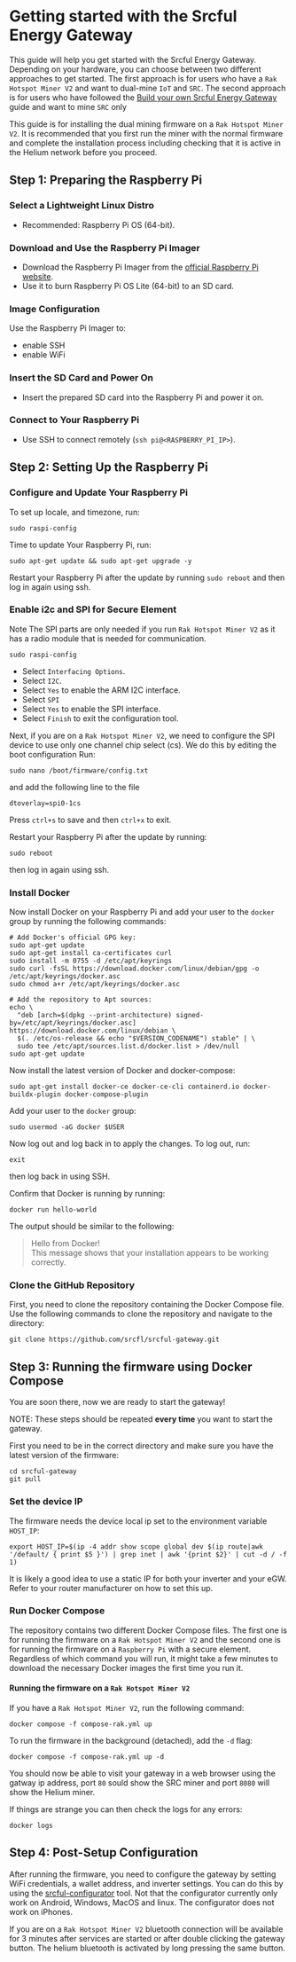 # Getting started with the Srcful Energy Gateway

This guide will help you get started with the Srcful Energy Gateway. Depending on your hardware, you can choose between two different approaches to get started. The first approach is for users who have a `Rak Hotspot Miner V2` and want to dual-mine `IoT` and `SRC`. The second approach is for users who have followed the [Build your own Srcful Energy Gateway](diy.md) guide and want to mine `SRC` only

This guide is for installing the dual mining firmware on a `Rak Hotspot Miner V2`. It is recommended that you first run the miner with the normal firmware and complete the installation process including checking that it is active in the Helium network before you proceed.

## Step 1: Preparing the Raspberry Pi

### Select a Lightweight Linux Distro

- Recommended: Raspberry Pi OS (64-bit).

### Download and Use the Raspberry Pi Imager

- Download the Raspberry Pi Imager from the [official Raspberry Pi website](https://www.raspberrypi.org/software/).
- Use it to burn Raspberry Pi OS Lite (64-bit) to an SD card.

### Image Configuration
Use the Raspberry Pi Imager to:
 - enable SSH
 - enable WiFi

### Insert the SD Card and Power On

- Insert the prepared SD card into the Raspberry Pi and power it on.

### Connect to Your Raspberry Pi

- Use SSH to connect remotely (`ssh pi@<RASPBERRY_PI_IP>`).

## Step 2: Setting Up the Raspberry Pi

### Configure and Update Your Raspberry Pi
To set up locale, and timezone, run:
```shell
sudo raspi-config
```

Time to update Your Raspberry Pi, run:

```shell
sudo apt-get update && sudo apt-get upgrade -y
```

Restart your Raspberry Pi after the update by running `sudo reboot` and then log in again using ssh.

### Enable i2c and SPI for Secure Element

Note The SPI parts are only needed if you run `Rak Hotspot Miner V2` as it has a radio module that is needed for communication.

```shell
sudo raspi-config
```

- Select `Interfacing Options`.
- Select `I2C`.
- Select `Yes` to enable the ARM I2C interface.
- Select `SPI`
- Select `Yes` to enable the SPI interface.
- Select `Finish` to exit the configuration tool.

Next, if you are on a `Rak Hotspot Miner V2`, we need to configure the SPI device to use only one channel chip select (cs). We do this by editing the boot configuration Run:

```shell
sudo nano /boot/firmware/config.txt
```

and add the following line to the file 

```shell
dtoverlay=spi0-1cs
```

Press `ctrl+s` to save and then `ctrl+x` to exit.

Restart your Raspberry Pi after the update by running:
```shell
sudo reboot
```

then log in again using ssh.

### Install Docker

Now install Docker on your Raspberry Pi and add your user to the `docker` group by running the following commands:

```shell
# Add Docker's official GPG key:
sudo apt-get update
sudo apt-get install ca-certificates curl
sudo install -m 0755 -d /etc/apt/keyrings
sudo curl -fsSL https://download.docker.com/linux/debian/gpg -o /etc/apt/keyrings/docker.asc
sudo chmod a+r /etc/apt/keyrings/docker.asc

# Add the repository to Apt sources:
echo \
  "deb [arch=$(dpkg --print-architecture) signed-by=/etc/apt/keyrings/docker.asc] https://download.docker.com/linux/debian \
  $(. /etc/os-release && echo "$VERSION_CODENAME") stable" | \
  sudo tee /etc/apt/sources.list.d/docker.list > /dev/null
sudo apt-get update
```

Now install the latest version of Docker and docker-compose:

```shell
sudo apt-get install docker-ce docker-ce-cli containerd.io docker-buildx-plugin docker-compose-plugin
```

Add your user to the `docker` group:

```shell
sudo usermod -aG docker $USER
```

Now log out and log back in to apply the changes. To log out, run:
```shell
exit
```

then log back in using SSH.

Confirm that Docker is running by running: 

```shell
docker run hello-world
```

The output should be similar to the following:



> Hello from Docker!  
> This message shows that your installation appears to be working correctly.

### Clone the GitHub Repository

First, you need to clone the repository containing the Docker Compose file. Use the following commands to clone the repository and navigate to the directory:

```shell
git clone https://github.com/srcfl/srcful-gateway.git
```

## Step 3: Running the firmware using Docker Compose



You are soon there, now we are ready to start the gateway!  

NOTE: These steps should be repeated **every time** you want to start the gateway.

First you need to be in the correct directory and make sure you have the latest version of the firmware:

```shell
cd srcful-gateway
git pull
```

### Set the device IP
The firmware needs the device local ip set to the environment variable `HOST_IP`:

```shell
export HOST_IP=$(ip -4 addr show scope global dev $(ip route|awk '/default/ { print $5 }') | grep inet | awk '{print $2}' | cut -d / -f 1)
```

It is likely a good idea to use a static IP for both your inverter and your eGW. Refer to your router manufacturer on how to set this up.

### Run Docker Compose

The repository contains two different Docker Compose files. The first one is for running the firmware on a `Rak Hotspot Miner V2` and the second one is for running the firmware on a `Raspberry Pi` with a secure element. Regardless of which command you will run, it might take a few minutes to download the necessary Docker images the first time you run it.

#### Running the firmware on a `Rak Hotspot Miner V2`

If you have a `Rak Hotspot Miner V2`, run the following command:

```shell
docker compose -f compose-rak.yml up
```

To run the firmware in the background (detached), add the `-d` flag:

```shell
docker compose -f compose-rak.yml up -d
```

You should now be able to visit your gateway in a web browser using the gatway ip address, port `80` sould show the SRC miner and port `8080` will show the Helium miner.

If things are strange you can then check the logs for any errors:
```shell
docker logs
```

## Step 4: Post-Setup Configuration

After running the firmware, you need to configure the gateway by setting WiFi credentials, a wallet address, and inverter settings. You can do this by using the [srcful-configurator](https://configurator.srcful.io/) tool. Not that the configurator currently only work on Android, Windows, MacOS and linux. The configurator does not work on iPhones.

If you are on a `Rak Hotspot Miner V2` bluetooth connection will be available for 3 minutes after services are started or after double clicking the gateway button. The helium bluetooth is activated by long pressing the same button.

